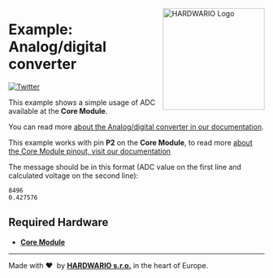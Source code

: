 <a href="https://www.hardwario.com/"><img src="https://www.hardwario.com/ci/assets/hw-logo.svg" width="200" alt="HARDWARIO Logo" align="right"></a>

# Example: Analog/digital converter

[![Twitter](https://img.shields.io/twitter/follow/hardwario_en.svg?style=social&label=Follow)](https://twitter.com/hardwario_en)

This example shows a simple usage of ADC available at the **Core Module**.

You can read more [about the Analog/digital converter in our documentation](https://docs.hardwario.com/tower/firmware-sdk/how-to/how-to-analog-digital-converter).

This example works with pin **P2** on the **Core Module**, to read more [about the Core Module pinout, visit our documentation](https://docs.hardwario.com/tower/hardware-modules/header-pinout#module-signals)

The message should be in this format (ADC value on the first line and calculated voltage on the second line):

```
8496
0.427576
```

## Required Hardware

- [**Core Module**](https://shop.hardwario.com/core-module/)

---

Made with &#x2764;&nbsp; by [**HARDWARIO s.r.o.**](https://www.hardwario.com/) in the heart of Europe.
